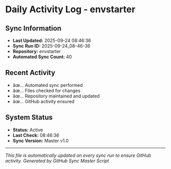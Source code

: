 ﻿# Daily Activity Log - envstarter

## Sync Information
- **Last Updated:** 2025-09-24 08:46:36
- **Sync Run ID:** 2025-09-24_08-46-36
- **Repository:** envstarter
- **Automated Sync Count:** 40

## Recent Activity
- âœ… Automated sync performed
- âœ… Files checked for changes
- âœ… Repository maintained and updated
- âœ… GitHub activity ensured

## System Status
- **Status:** Active
- **Last Check:** 08:46:36
- **Sync Version:** Master v1.0

---
*This file is automatically updated on every sync run to ensure GitHub activity.*
*Generated by GitHub Sync Master Script*
